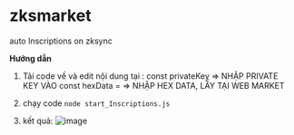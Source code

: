 # zksmarket
auto Inscriptions on zksync

**Hướng dẫn**

1. Tải code về và edit nội dung tại :
const privateKey => NHẬP PRIVATE KEY VÀO
const hexData = => NHẬP HEX DATA, LẤY TẠI WEB MARKET

2. chạy code
`node start_Inscriptions.js`

3. kết quả:
![image](https://github.com/solotop999/zksmarket/assets/24671262/3be8e125-4aa2-497d-920c-8e44d553d32b)
